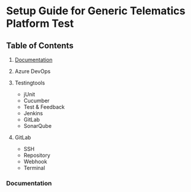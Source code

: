 # 				Setup Guide for Generic Telematics Platform Test

##				Table of Contents

1)	[Documentation](documentation)

2) 	Azure DevOps

3)	Testingtools

	* jUnit
	* Cucumber
	* Test & Feedback
	* Jenkins
	* GitLab
	* SonarQube

4)	GitLab

	* SSH
	* Repository
	* Webhook 
	* Terminal






###				Documentation								
